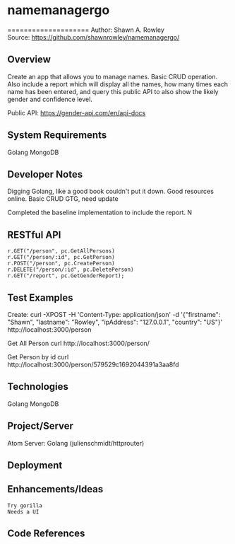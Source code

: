 # namemanagergo

====================
Author: Shawn A. Rowley  
Source: <https://github.com/shawnrowley/namemanagergo/>  


Overview
-----------

Create an app that allows you to manage names. Basic CRUD operation. Also include a report which will display all the names, how many times each name has been entered, and query this public API to also show the likely gender and confidence level.

Public API: https://gender-api.com/en/api-docs

System Requirements
-----------

Golang 
MongoDB

Developer Notes
-----------

Digging Golang, like a good book couldn't put it down. Good resources online. Basic CRUD GTG, need update

Completed the baseline implementation to include the report. N


RESTful API
-----------

    r.GET("/person", pc.GetAllPersons)
    r.GET("/person/:id", pc.GetPerson)
    r.POST("/person", pc.CreatePerson)
    r.DELETE("/person/:id", pc.DeletePerson)
    r.GET("/report", pc.GetGenderReport);

Test Examples
--------------
Create: 
curl -XPOST -H 'Content-Type: application/json' -d '{"firstname": "Shawn", "lastname": "Rowley", "ipAddress":
"127.0.0.1", "country": "US"}' http://localhost:3000/person

Get All Person
curl http://localhost:3000/person/

Get Person by id
curl http://localhost:3000/person/579529c1692044391a3aa8fd


    
Technologies
-----------

Golang
MongoDB


Project/Server
-----------

Atom
Server: Golang (julienschmidt/httprouter)


Deployment
-----------

	
Enhancements/Ideas
-----------	

	Try gorilla 
	Needs a UI

Code References 
------------


